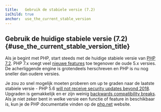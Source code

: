 ```yaml
---
title:   Gebruik de stabiele versie (7.2)
isChild: true
anchor:  use_the_current_stable_version
---
```


## Gebruik de huidige stabiele versie (7.2) {#use_the_current_stable_version_title}

Als je begint met PHP, start steeds met de huidige stabiele versie van [PHP 7.2][php-release]. PHP 7.x voegt veel
[nieuwe features](#language_highlights) toe tegenover de oude 5.x versies. De acherliggende engine is grotendeels 
herschreven en PHP is nu nog sneller dan oudere versies.

Je zou zo snel mogelijk moeten proberen om up te graden naar de laatste stabiele versie - PHP 5.6 [will not receive security updates beyond 2018](http://php.net/supported-versions.php). Upgraden is gemakkelijk en er zijn weinig [backwards compatibility breaks][php72-bc]. Als je niet zeker bent in welke versie een functie of feature in beschikbaar is, kun je de PHP documentatie
vinden op de [php.net][php-docs] website.

[php-release]: http://php.net/downloads.php
[php-docs]: http://php.net/manual/
[php72-bc]: http://php.net/manual/migration72.incompatible.php
